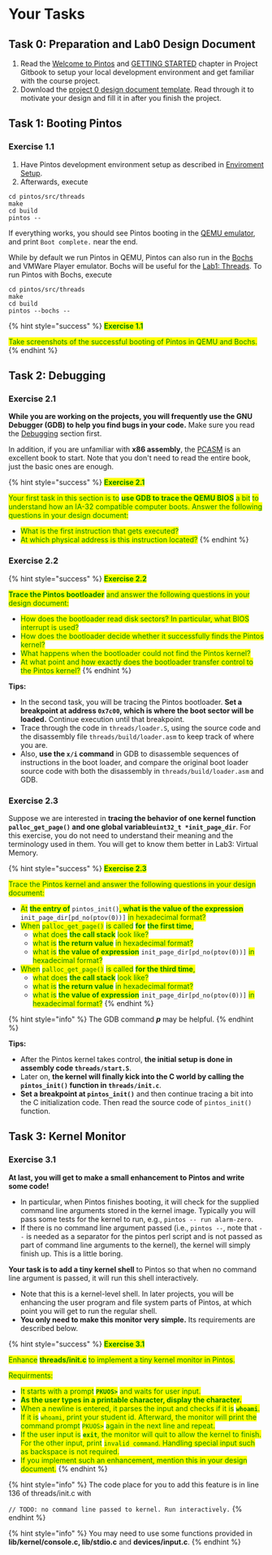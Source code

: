 # Your Tasks

## Task 0: Preparation and Lab0 Design Document

1. Read the [Welcome to Pintos](../../) and [GETTING STARTED](broken-reference/) chapter in Project Gitbook to setup your local development environment and get familiar with the course project.
2. Download the [project 0 design document template](https://github.com/PKU-OS/pintos/blob/master/docs/p0.md). Read through it to motivate your design and fill it in after you finish the project.

## Task 1: Booting Pintos

### Exercise 1.1

1. Have Pintos development environment setup as described in [Enviroment Setup](../../getting-started/environment-setup.md).
2. Afterwards, execute

```shell
cd pintos/src/threads
make
cd build
pintos --
```

If everything works, you should see Pintos booting in the [QEMU emulator](http://www.qemu.org), and print `Boot complete.` near the end.

While by default we run Pintos in QEMU, Pintos can also run in the [Bochs](http://bochs.sourceforge.net) and VMWare Player emulator. Bochs will be useful for the [Lab1: Threads](../lab1-threads/). To run Pintos with Bochs, execute

```
cd pintos/src/threads
make
cd build
pintos --bochs --
```

{% hint style="success" %}
<mark style="color:green;">**Exercise 1.1**</mark>

<mark style="color:green;">Take screenshots of the successful booting of Pintos in QEMU and Bochs.</mark>
{% endhint %}

## Task 2: Debugging

### Exercise 2.1

**While you are working on the projects, you will frequently use the GNU Debugger (GDB) to help you find bugs in your code.** Make sure you read the [Debugging](../../getting-started/debug-and-test/debugging.md) section first.

In addition, if you are unfamiliar with **x86 assembly**, the [PCASM](https://www.cs.jhu.edu/~huang/cs318/fall21/project/specs/pcasm-book.pdf) is an excellent book to start. Note that you don't need to read the entire book, just the basic ones are enough.

{% hint style="success" %}
<mark style="color:green;">**Exercise 2.1**</mark>

<mark style="color:green;">Your first task in this section is to</mark> <mark style="color:green;">**use GDB to trace the QEMU BIOS**</mark> <mark style="color:green;">a bit</mark> <mark style="color:green;">to understand how an IA-32 compatible computer boots. Answer the following questions in your design document:</mark>

* <mark style="color:green;">What is the first instruction that gets executed?</mark>
* <mark style="color:green;">At which physical address is this instruction located?</mark>
{% endhint %}

### Exercise 2.2

{% hint style="success" %}
<mark style="color:green;">**Exercise 2.2**</mark>

<mark style="color:green;">**Trace the Pintos bootloader**</mark> <mark style="color:green;">and answer the following questions in your design document:</mark>

* <mark style="color:green;">How does the bootloader read disk sectors? In particular, what BIOS interrupt is used?</mark>
* <mark style="color:green;">How does the bootloader decide whether it successfully finds the Pintos kernel?</mark>
* <mark style="color:green;">What happens when the bootloader could not find the Pintos kernel?</mark>
* <mark style="color:green;">At what point and how exactly does the bootloader transfer control to the Pintos kernel?</mark>
{% endhint %}

**Tips:**

* In the second task, you will be tracing the Pintos bootloader. **Set a breakpoint at address `0x7c00`, which is where the boot sector will be loaded.** Continue execution until that breakpoint.
* Trace through the code in `threads/loader.S`, using the source code and the disassembly file `threads/build/loader.asm` to keep track of where you are.
* Also, **use the `x/i` command** in GDB to disassemble sequences of instructions in the boot loader, and compare the original boot loader source code with both the disassembly in `threads/build/loader.asm` and GDB.

### Exercise 2.3

Suppose we are interested in **tracing the behavior of one kernel function `palloc_get_page()` and one global variable`uint32_t *init_page_dir`**. For this exercise, you do not need to understand their meaning and the terminology used in them. You will get to know them better in Lab3: Virtual Memory.

{% hint style="success" %}
<mark style="color:green;">**Exercise 2.3**</mark>

<mark style="color:green;">Trace the Pintos kernel and answer the following questions in your design document:</mark>

* <mark style="color:green;">At</mark> <mark style="color:green;">**the entry of**</mark> `pintos_init()`<mark style="color:green;">**, what is**</mark><mark style="color:green;">**&#x20;**</mark><mark style="color:green;">**the value of the expression**</mark> `init_page_dir[pd_no(ptov(0))]` <mark style="color:green;">in hexadecimal format?</mark>
* <mark style="color:green;">When</mark> <mark style="color:green;">`palloc_get_page()`</mark> <mark style="color:green;">is called</mark> <mark style="color:green;">**for**</mark> <mark style="color:green;">**the first time**</mark><mark style="color:green;">,</mark>
  * <mark style="color:green;">what does</mark> <mark style="color:green;">**the call stack**</mark> <mark style="color:green;">look like?</mark>
  * <mark style="color:green;">what is</mark> <mark style="color:green;">**the return value**</mark> <mark style="color:green;">in hexadecimal format?</mark>
  * <mark style="color:green;">what is</mark> <mark style="color:green;">**the value of expression**</mark> `init_page_dir[pd_no(ptov(0))]` <mark style="color:green;">in hexadecimal format?</mark>
* <mark style="color:green;">When</mark> <mark style="color:green;">`palloc_get_page()`</mark> <mark style="color:green;">is called</mark> <mark style="color:green;">**for the third time**</mark><mark style="color:green;">,</mark>
  * <mark style="color:green;">what does</mark> <mark style="color:green;">**the call stack**</mark> <mark style="color:green;">look like?</mark>
  * <mark style="color:green;">what is</mark> <mark style="color:green;">**the return value**</mark> <mark style="color:green;">in hexadecimal format?</mark>
  * <mark style="color:green;">what is</mark> <mark style="color:green;">**the value of expression**</mark> `init_page_dir[pd_no(ptov(0))]` <mark style="color:green;">in hexadecimal format?</mark>
{% endhint %}

{% hint style="info" %}
The GDB command _**p**_ may be helpful.
{% endhint %}

**Tips:**

* After the Pintos kernel takes control, **the initial setup is done in assembly code `threads/start.S`**.
* Later on, **the kernel will finally kick into the C world by calling the `pintos_init()` function in `threads/init.c`**.
* **Set a breakpoint at `pintos_init()`** and then continue tracing a bit into the C initialization code. Then read the source code of `pintos_init()` function.

## Task 3: Kernel Monitor

### Exercise 3.1

**At last, you will get to make a small enhancement to Pintos and write some code!**

* In particular, when Pintos finishes booting, it will check for the supplied command line arguments stored in the kernel image. Typically you will pass some tests for the kernel to run, e.g., `pintos -- run alarm-zero`.
* If there is no command line argument passed (i.e., `pintos --`, note that `--` is needed as a separator for the pintos perl script and is not passed as part of command line arguments to the kernel), the kernel will simply finish up. This is a little boring.

**Your task is to add a tiny kernel shell** to Pintos so that when no command line argument is passed, it will run this shell interactively.

* Note that this is a kernel-level shell. In later projects, you will be enhancing the user program and file system parts of Pintos, at which point you will get to run the regular shell.
* **You only need to make this monitor very simple.** Its requirements are described below.

{% hint style="success" %}
<mark style="color:green;">**Exercise 3.1**</mark>

<mark style="color:green;">Enhance</mark> <mark style="color:green;">**threads/init.c**</mark> <mark style="color:green;">to implement a tiny kernel monitor in Pintos.</mark>

<mark style="color:green;">Requirments:</mark>

* <mark style="color:green;">It starts with a prompt</mark> <mark style="color:green;">**`PKUOS>`**</mark> <mark style="color:green;">and waits for user input.</mark>
* <mark style="color:green;">**As the user types in a printable character, display the character.**</mark>
* <mark style="color:green;">When a newline is entered, it parses the input and checks if it is</mark> <mark style="color:green;">**`whoami`**</mark><mark style="color:green;">. If it is</mark> <mark style="color:green;">`whoami`</mark><mark style="color:green;">, print your student id. Afterward, the monitor will print the command prompt</mark> <mark style="color:green;">`PKUOS>`</mark> <mark style="color:green;">again in the next line and repeat.</mark>
* <mark style="color:green;">If the user input is</mark> <mark style="color:green;">**`exit`**</mark><mark style="color:green;">, the monitor will quit to allow the kernel to finish. For the other input, print</mark> <mark style="color:green;">`invalid command`</mark><mark style="color:green;">. Handling special input such as backspace is not required.</mark>
* <mark style="color:green;">If you implement such an enhancement, mention this in your design document.</mark>
{% endhint %}

{% hint style="info" %}
The code place for you to add this feature is in line 136 of threads/init.c with

`// TODO: no command line passed to kernel. Run interactively.`
{% endhint %}

{% hint style="info" %}
You may need to use some functions provided in **lib/kernel/console.c, lib/stdio.c** and **devices/input.c**.
{% endhint %}
